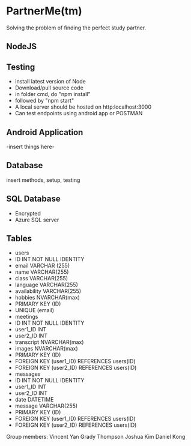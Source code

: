 # PartnerMe(tm)

Solving the problem of finding the perfect study partner.

## NodeJS

## Testing

-   install latest version of Node
-   Download/pull source code
-   in folder cmd, do "npm install"
-   followed by "npm start"
-   A local server should be hosted on http:localhost:3000
-   Can test endpoints using android app or POSTMAN

## Android Application

-insert things here-

## Database

 insert methods, setup, testing

## SQL Database

-   Encrypted
-   Azure SQL server

## Tables

-   users
-   ID INT NOT NULL IDENTITY
-   email VARCHAR (255)
-   name VARCHAR(255)
-   class VARCHAR(255)
-   language VARCHAR(255)
-   availability VARCHAR(255)
-   hobbies NVARCHAR(max)
-   PRIMARY KEY (ID)
-   UNIQUE (email)
-   meetings
-   ID INT NOT NULL IDENTITY
-   user1_ID INT
-   user2_ID INT
-   transcript NVARCHAR(max)
-   images NVARCHAR(max)
-   PRIMARY KEY (ID)
-   FOREIGN KEY (user1_ID) REFERENCES users(ID)
-   FOREIGN KEY (user2_ID) REFERENCES users(ID)
-   messages
-   ID INT NOT NULL IDENTITY
-   user1_ID INT
-   user2_ID INT
-   date DATETIME
-   message VARCHAR(255)
-   PRIMARY KEY (ID)
-   FOREIGN KEY (user1_ID) REFERENCES users(ID)
-   FOREIGN KEY (user2_ID) REFERENCES users(ID)

Group members:
Vincent Yan
Grady Thompson
Joshua Kim
Daniel Kong
